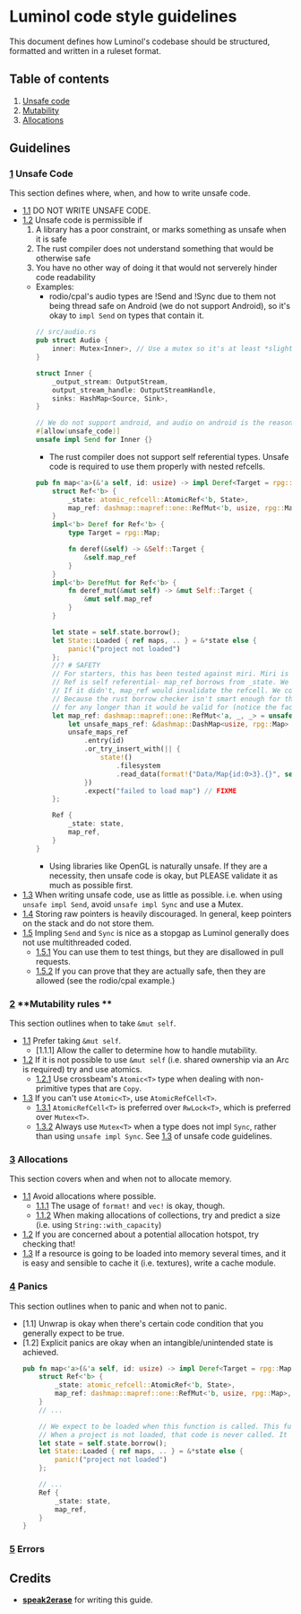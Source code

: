 # Luminol code style guidelines

This document defines how Luminol's codebase should be structured, formatted and written in a ruleset format.

## Table of contents

1. [Unsafe code][unsafe]
2. [Mutability][mutability]
3. [Allocations][allocations]

## Guidelines

### [1][unsafe] **Unsafe Code**

This section defines where, when, and how to write unsafe code.

- [1.1][unsafe] DO NOT WRITE UNSAFE CODE.
- [1.2][unsafe] Unsafe code is permissible if
    1) A library has a poor constraint, or marks something as unsafe when it is safe
    2) The rust compiler does not understand something that would be otherwise safe
    3) You have no other way of doing it that would not serverely hinder code readability
    - Examples:
        - rodio/cpal's audio types are !Send and !Sync due to them not being thread safe on Android (we do not support Android), so it's okay to `impl Send` on types that contain it.
        ```rs
        // src/audio.rs
        pub struct Audio {
            inner: Mutex<Inner>, // Use a mutex so it's at least *slightly* more thread safe.
        }

        struct Inner {
            _output_stream: OutputStream,
            output_stream_handle: OutputStreamHandle,
            sinks: HashMap<Source, Sink>,
        }

        // We do not support android, and audio on android is the reason why OutputStream is not `Send`. This is okay.
        #[allow(unsafe_code)]
        unsafe impl Send for Inner {}
        ```
        - The rust compiler does not support self referential types. Unsafe code is required to use them properly with nested refcells.
        ```rs
        pub fn map<'a>(&'a self, id: usize) -> impl Deref<Target = rpg::Map> + DerefMut + 'a {
            struct Ref<'b> {
                _state: atomic_refcell::AtomicRef<'b, State>,
                map_ref: dashmap::mapref::one::RefMut<'b, usize, rpg::Map>,
            }
            impl<'b> Deref for Ref<'b> {
                type Target = rpg::Map;

                fn deref(&self) -> &Self::Target {
                    &self.map_ref
                }
            }
            impl<'b> DerefMut for Ref<'b> {
                fn deref_mut(&mut self) -> &mut Self::Target {
                    &mut self.map_ref
                }
            }

            let state = self.state.borrow();
            let State::Loaded { ref maps, .. } = &*state else {
                panic!("project not loaded")
            };
            //? # SAFETY
            // For starters, this has been tested against miri. Miri is okay with it.
            // Ref is self referential- map_ref borrows from _state. We need to store _state so it gets dropped at the same time as map_ref.
            // If it didn't, map_ref would invalidate the refcell. We could unload the project, changing State while map_ref is live. Storing _state prevents this.
            // Because the rust borrow checker isn't smart enough for this, we need to create an unbounded reference to maps to get a map out. We're not actually using this reference
            // for any longer than it would be valid for (notice the fact that we assign map_ref a lifetime of 'a, which is the lifetime it should have anyway) so this is okay.
            let map_ref: dashmap::mapref::one::RefMut<'a, _, _> = unsafe {
                let unsafe_maps_ref: &dashmap::DashMap<usize, rpg::Map> = &*(maps as *const _);
                unsafe_maps_ref
                    .entry(id)
                    .or_try_insert_with(|| {
                        state!()
                            .filesystem
                            .read_data(format!("Data/Map{id:0>3}.{}", self.rxdata_ext()))
                    })
                    .expect("failed to load map") // FIXME
            };

            Ref {
                _state: state,
                map_ref,
            }
        }
        ```
        - Using libraries like OpenGL is naturally unsafe. If they are a necessity, then unsafe code is okay, but PLEASE validate it as much as possible first.
- [1.3][unsafe] When writing unsafe code, use as little as possible. i.e. when using `unsafe impl Send`, avoid `unsafe impl Sync` and use a Mutex.
- [1.4][unsafe] Storing raw pointers is heavily discouraged. In general, keep pointers on the stack and do not store them.
- [1.5][unsafe] Impling `Send` and `Sync` is nice as a stopgap as Luminol generally does not use multithreaded coded.
    - [1.5.1][unsafe] You can use them to test things, but they are disallowed in pull requests.
    - [1.5.2][unsafe] If you can prove that they are actually safe, then they are allowed (see the rodio/cpal example.)

### [2][mutability] **Mutability rules **

This section outlines when to take `&mut self`.

- [1.1][mutability] Prefer taking `&mut self`.
    - [1.1.1] Allow the caller to determine how to handle mutability.
- [1.2][mutability] If it is not possible to use `&mut self` (i.e. shared ownership via an Arc is required) try and use atomics.
    - [1.2.1][mutability] Use crossbeam's `Atomic<T>` type when dealing with non-primitive types that are `Copy`.
- [1.3][mutability] If you can't use `Atomic<T>`, use `AtomicRefCell<T>`.
    - [1.3.1][mutability] `AtomicRefCell<T>` is preferred over `RwLock<T>`, which is preferred over `Mutex<T>`.
    - [1.3.2][mutability] Always use `Mutex<T>` when a type does not impl `Sync`, rather than using `unsafe impl Sync`. See [1.3][unsafe] of unsafe code guidelines.

### [3][allocations] **Allocations**

This section covers when and when not to allocate memory.

- [1.1][allocations] Avoid allocations where possible.
    - [1.1.1][allocations] The usage of `format!` and `vec!` is okay, though.
    - [1.1.2][allocations] When making allocations of collections, try and predict a size (i.e. using `String::with_capacity`)
- [1.2][allocations] If you are concerned about a potential allocation hotspot, try checking that!
- [1.3][allocations] If a resource is going to be loaded into memory several times, and it is easy and sensible to cache it (i.e. textures), write a cache module.

### [4][panics] **Panics**

This section outlines when to panic and when not to panic.

- [1.1] Unwrap is okay when there's certain code condition that you generally expect to be true.
- [1.2] Explicit panics are okay when an intangible/unintended state is achieved.
    ```rs
    pub fn map<'a>(&'a self, id: usize) -> impl Deref<Target = rpg::Map> + DerefMut + 'a {
        struct Ref<'b> {
            _state: atomic_refcell::AtomicRef<'b, State>,
            map_ref: dashmap::mapref::one::RefMut<'b, usize, rpg::Map>,
        }
        // ...

        // We expect to be loaded when this function is called. This function could theoretically be called anywhere, but is generally called by code that relies on the filesystem.
        // When a project is not loaded, that code is never called. It is a logic error for it to be called.
        let state = self.state.borrow();
        let State::Loaded { ref maps, .. } = &*state else {
            panic!("project not loaded")
        };

        // ...
        Ref {
            _state: state,
            map_ref,
        }
    }
    ```

### [5][errors] **Errors**

## Credits

- [**speak2erase**](https://github.com/speak2erase) for writing this guide.


[unsafe]: #1-unsafe-code
[mutability]: #2-mutability-rules
[allocations]: #3-allocations
[panics]: #4-panics
[errors]: #5-errors